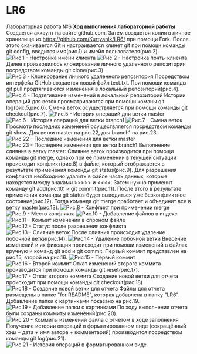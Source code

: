 # LR6
Лабораторная работа №6
**Ход выполнения лабораторной работы**
Создается аккаунт на сайте github.com. Затем создается копия в личное хранилище из https://github.com/Kurtyanik/LR6/ при помощи Fork. После этого скачивается Git и настраивается клинет git при помоци команды git config, вводится имя(рис.1) и имейл пользователя(рис.2).
![Рис.1 - Настройка имени клиента](/for%20README/config%20name.png)
![Рис.2 - Настройка почты клиента](/for%20README/config%20name.png)
Далее производилось клонирование личного удаленного репозитория посредством команды git clone(рис.3).
![Рис.3 - Клонирование личного удаленного репозитория](/for%20README/clone.png)
Посредством интерфейа GitHub создается новый файл text.txt. При помощи команды git pull продтягиваются изменения в локальный репозиторий(рис.4).
![Рис.4 - Подтягивание изменений в локальный репозиторий](/for%20README/pull.png)
Истории операций для веток просматриваются при помощи команы git log(рис.5,рис.6). Смена веток осуществляется при помощи команды git checkout(рис.7).
![Рис.5 - История операций для ветки master](/for%20README/log%20of%20master.png)
![Рис.6 - История операций для ветки branch1](/for%20README/lof%20of%20branch1.png)
![Рис.7 - Смена веток](/for%20README/change%20branch.png)
Просмотр последних изменений осуществляется посредством команды git show. Для ветки master на рис.22, для branch1 на рис.23.
![Рис.22 - Последние изменения для ветки master](/for%20README/show%20for%20master.png)
![Рис.23 - Последние изменения для ветки branch1](/for%20README/show%20for%20branch1.png)
Выполнение слияния в ветку master:
Слияние веток производится при помощи команды git merge, однако при ее применении в текущей ситуации происходит конфликт(рис.8) в файле, который отображается в результате применения комонды git status(рис.9). Для разрешения конфликта необходимо удалить в файле часть данных, которые находятся между знаками >>>>> и <<<<. Затем нужно применит команду git add(рис.10) и git commit(рис.11). После этого в результате применения команды git status будет выводиться уже безконфликтное состояние(рис.12). Тогда команда git merge сработает и объединит все в ветку master(рис.13).
![Рис.8 - Конфликт при применении merge](/for%20README/conflict(merge).png)
![Рис.9 - Место конфликта](/for%20README/conflict(status).png)
![Рис.10 - Добавление файлов в индекс](/for%20README/solve(add).png)
![Рис.11 - Коммит изменений в спроном файле](/for%20README/solve(commit).png)
![Рис.12 - Статус после разрешения конфликта](/for%20README/solve(status).png)
![Рис.13 - Слияние веток](/for%20README/merge.png)
После слияния происходит удаление побочной ветки(рис.14).
![Рис.14 - Удаление побочной ветки](/for%20README/Delete%20brunch.png)
Внесение изменений и их фиксация происходит при помощи изменений в файлах вручную и команд git add и git commit. Первый коммит представлен на рис.15, второй на рис.16.
![Рис.15 - Первый коммит](/for%20README/first%20commit.png)
![Рис.16 - Второй коммит](/for%20README/second%20commit.png)
Откат изменений второго коммита производится при помощи команды git reset(рис.17).
![Рис.17 - Откат второго коммита](/for%20README/reset%20second%20commit.png)
Создание новой ветки для отчета происходит при помощи команды git checkout(рис.18)
![Рис.18 - Создание новой ветки для отчета](/for%20README/new%20brunch.png)
Файлы для отчета размещены в папке "for README", которая добавлена в папку "LR6". Добавление папки с картинками показано на рис.19.
![Рис.19 - Добавление папки с картинками](/for%20README/adding%20folder.png)
По ходу выполнения отчета были созданы коммиты изменений(рис.20).
![Рис.20 - Коммиты изменений файла с отчетом в ходе заполнения](/for%20README/%D0%A1%D0%BD%D0%B8%D0%BC%D0%BE%D0%BA%20%D1%8D%D0%BA%D1%80%D0%B0%D0%BD%D0%B0%202022-11-01%20%D0%B2%2018.12.34.png)
Получение истории операций в форматированном виде (сокращённый хэш + дата + имя автора + комментарий) производится посредством команды git log(рис.21).
![Рис.21 - История операций в форматированном виде](/for%20README/final%20log.png)
